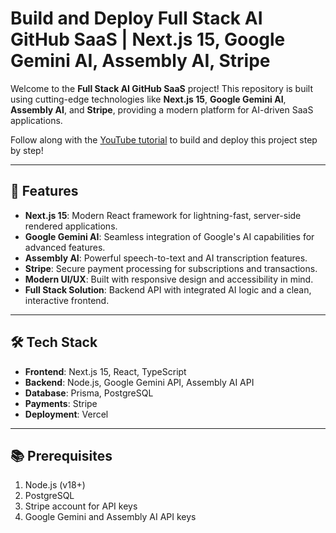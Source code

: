 # Build and Deploy Full Stack AI GitHub SaaS | Next.js 15, Google Gemini AI, Assembly AI, Stripe

Welcome to the **Full Stack AI GitHub SaaS** project! This repository is built using cutting-edge technologies like **Next.js 15**, **Google Gemini AI**, **Assembly AI**, and **Stripe**, providing a modern platform for AI-driven SaaS applications. 

Follow along with the [YouTube tutorial](https://youtu.be/OqlI2766LCk?feature=shared) to build and deploy this project step by step!

---

## 🚀 Features

- **Next.js 15**: Modern React framework for lightning-fast, server-side rendered applications.
- **Google Gemini AI**: Seamless integration of Google's AI capabilities for advanced features.
- **Assembly AI**: Powerful speech-to-text and AI transcription features.
- **Stripe**: Secure payment processing for subscriptions and transactions.
- **Modern UI/UX**: Built with responsive design and accessibility in mind.
- **Full Stack Solution**: Backend API with integrated AI logic and a clean, interactive frontend.

---


## 🛠 Tech Stack

- **Frontend**: Next.js 15, React, TypeScript
- **Backend**: Node.js, Google Gemini API, Assembly AI API
- **Database**: Prisma, PostgreSQL
- **Payments**: Stripe
- **Deployment**: Vercel

---

## 📚 Prerequisites

1. Node.js (v18+)
2. PostgreSQL
3. Stripe account for API keys
4. Google Gemini and Assembly AI API keys
